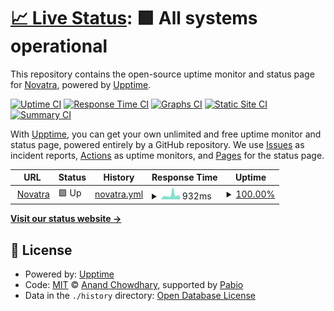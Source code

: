 # [📈 Live Status](https://status.novatra.in): <!--live status--> **🟩 All systems operational**

This repository contains the open-source uptime monitor and status page for [Novatra](https://novatra.in), powered by [Upptime](https://github.com/upptime/upptime).

[![Uptime CI](https://github.com/Novatra/upptime/workflows/Uptime%20CI/badge.svg)](https://github.com/Novatra/upptime/actions?query=workflow%3A%22Uptime+CI%22)
[![Response Time CI](https://github.com/Novatra/upptime/workflows/Response%20Time%20CI/badge.svg)](https://github.com/Novatra/upptime/actions?query=workflow%3A%22Response+Time+CI%22)
[![Graphs CI](https://github.com/Novatra/upptime/workflows/Graphs%20CI/badge.svg)](https://github.com/Novatra/upptime/actions?query=workflow%3A%22Graphs+CI%22)
[![Static Site CI](https://github.com/Novatra/upptime/workflows/Static%20Site%20CI/badge.svg)](https://github.com/Novatra/upptime/actions?query=workflow%3A%22Static+Site+CI%22)
[![Summary CI](https://github.com/Novatra/upptime/workflows/Summary%20CI/badge.svg)](https://github.com/Novatra/upptime/actions?query=workflow%3A%22Summary+CI%22)

With [Upptime](https://upptime.js.org), you can get your own unlimited and free uptime monitor and status page, powered entirely by a GitHub repository. We use [Issues](https://github.com/Novatra/upptime/issues) as incident reports, [Actions](https://github.com/Novatra/upptime/actions) as uptime monitors, and [Pages](https://status.novatra.in) for the status page.

<!--start: status pages-->
<!-- This summary is generated by Upptime (https://github.com/upptime/upptime) -->
<!-- Do not edit this manually, your changes will be overwritten -->
<!-- prettier-ignore -->
| URL | Status | History | Response Time | Uptime |
| --- | ------ | ------- | ------------- | ------ |
| <img alt="" src="https://icons.duckduckgo.com/ip3/novatra.in.ico" height="13"> [Novatra](https://novatra.in) | 🟩 Up | [novatra.yml](https://github.com/Novatra/Uptimer/commits/HEAD/history/novatra.yml) | <details><summary><img alt="Response time graph" src="./graphs/novatra/response-time-week.png" height="20"> 932ms</summary><br><a href="https://Novatra.github.io/uptimer/history/novatra"><img alt="Response time 932" src="https://img.shields.io/endpoint?url=https%3A%2F%2Fraw.githubusercontent.com%2FNovatra%2FUptimer%2FHEAD%2Fapi%2Fnovatra%2Fresponse-time.json"></a><br><a href="https://Novatra.github.io/uptimer/history/novatra"><img alt="24-hour response time 932" src="https://img.shields.io/endpoint?url=https%3A%2F%2Fraw.githubusercontent.com%2FNovatra%2FUptimer%2FHEAD%2Fapi%2Fnovatra%2Fresponse-time-day.json"></a><br><a href="https://Novatra.github.io/uptimer/history/novatra"><img alt="7-day response time 932" src="https://img.shields.io/endpoint?url=https%3A%2F%2Fraw.githubusercontent.com%2FNovatra%2FUptimer%2FHEAD%2Fapi%2Fnovatra%2Fresponse-time-week.json"></a><br><a href="https://Novatra.github.io/uptimer/history/novatra"><img alt="30-day response time 932" src="https://img.shields.io/endpoint?url=https%3A%2F%2Fraw.githubusercontent.com%2FNovatra%2FUptimer%2FHEAD%2Fapi%2Fnovatra%2Fresponse-time-month.json"></a><br><a href="https://Novatra.github.io/uptimer/history/novatra"><img alt="1-year response time 932" src="https://img.shields.io/endpoint?url=https%3A%2F%2Fraw.githubusercontent.com%2FNovatra%2FUptimer%2FHEAD%2Fapi%2Fnovatra%2Fresponse-time-year.json"></a></details> | <details><summary><a href="https://Novatra.github.io/uptimer/history/novatra">100.00%</a></summary><a href="https://Novatra.github.io/uptimer/history/novatra"><img alt="All-time uptime 100.00%" src="https://img.shields.io/endpoint?url=https%3A%2F%2Fraw.githubusercontent.com%2FNovatra%2FUptimer%2FHEAD%2Fapi%2Fnovatra%2Fuptime.json"></a><br><a href="https://Novatra.github.io/uptimer/history/novatra"><img alt="24-hour uptime 100.00%" src="https://img.shields.io/endpoint?url=https%3A%2F%2Fraw.githubusercontent.com%2FNovatra%2FUptimer%2FHEAD%2Fapi%2Fnovatra%2Fuptime-day.json"></a><br><a href="https://Novatra.github.io/uptimer/history/novatra"><img alt="7-day uptime 100.00%" src="https://img.shields.io/endpoint?url=https%3A%2F%2Fraw.githubusercontent.com%2FNovatra%2FUptimer%2FHEAD%2Fapi%2Fnovatra%2Fuptime-week.json"></a><br><a href="https://Novatra.github.io/uptimer/history/novatra"><img alt="30-day uptime 100.00%" src="https://img.shields.io/endpoint?url=https%3A%2F%2Fraw.githubusercontent.com%2FNovatra%2FUptimer%2FHEAD%2Fapi%2Fnovatra%2Fuptime-month.json"></a><br><a href="https://Novatra.github.io/uptimer/history/novatra"><img alt="1-year uptime 100.00%" src="https://img.shields.io/endpoint?url=https%3A%2F%2Fraw.githubusercontent.com%2FNovatra%2FUptimer%2FHEAD%2Fapi%2Fnovatra%2Fuptime-year.json"></a></details>

<!--end: status pages-->

[**Visit our status website →**](https://status.novatra.in)

## 📄 License

- Powered by: [Upptime](https://github.com/upptime/upptime)
- Code: [MIT](./LICENSE) © [Anand Chowdhary](https://anandchowdhary.com), supported by [Pabio](https://pabio.com)
- Data in the `./history` directory: [Open Database License](https://opendatacommons.org/licenses/odbl/1-0/)
